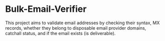 # Bulk-Email-Verifier
This project aims to validate email addresses by checking their syntax, MX records, whether they belong to disposable email provider domains, catchall status, and if the email exists (is deliverable).
